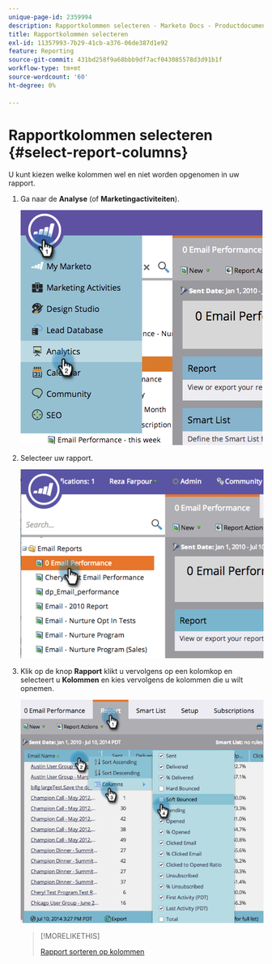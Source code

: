```yaml
---
unique-page-id: 2359994
description: Rapportkolommen selecteren - Marketo Docs - Productdocumentatie
title: Rapportkolommen selecteren
exl-id: 11357993-7b29-41cb-a376-06de387d1e92
feature: Reporting
source-git-commit: 431bd258f9a68bbb9df7acf043085578d3d91b1f
workflow-type: tm+mt
source-wordcount: '60'
ht-degree: 0%

---
```


# Rapportkolommen selecteren {#select-report-columns}

U kunt kiezen welke kolommen wel en niet worden opgenomen in uw rapport.

1. Ga naar de **Analyse** (of **Marketingactiviteiten**).

   ![](assets/image2014-9-16-10-3a43-3a0.png)

1. Selecteer uw rapport.

   ![](assets/image2014-9-16-10-3a43-3a5.png)

1. Klik op de knop **Rapport** klikt u vervolgens op een kolomkop en selecteert u **Kolommen** en kies vervolgens de kolommen die u wilt opnemen.

   ![](assets/image2014-9-16-10-3a43-3a9.png)

   >[!MORELIKETHIS]
   >
   >[Rapport sorteren op kolommen](/help/marketo/product-docs/reporting/basic-reporting/editing-reports/sort-report-on-columns.md)
